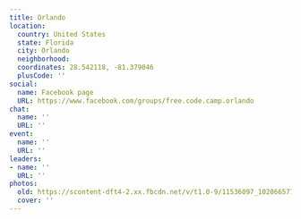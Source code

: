 ```yaml
---
title: Orlando
location:
  country: United States
  state: Florida
  city: Orlando
  neighborhood: 
  coordinates: 28.542118, -81.379046
  plusCode: ''
social:
  name: Facebook page
  URL: https://www.facebook.com/groups/free.code.camp.orlando
chat:
  name: ''
  URL: ''
event:
  name: ''
  URL: ''
leaders:
- name: ''
  URL: ''
photos:
  old: https://scontent-dft4-2.xx.fbcdn.net/v/t1.0-9/11536097_10206657724179378_2576121979294455901_n.jpg?oh=7b11a6a51262018f8cc6abf114a81d2f&oe=5959D92A
  cover: ''
---
```

